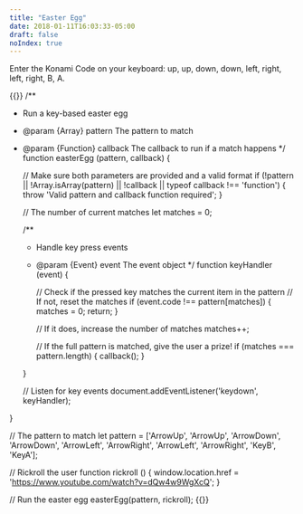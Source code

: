 ```yaml
---
title: "Easter Egg"
date: 2018-01-11T16:03:33-05:00
draft: false
noIndex: true
---
```


Enter the Konami Code on your keyboard: up, up, down, down, left, right, left, right, B, A.

{{<js>}}
/**
 * Run a key-based easter egg
 * @param  {Array}    pattern  The pattern to match
 * @param  {Function} callback The callback to run if a match happens
 */
function easterEgg (pattern, callback) {

	// Make sure both parameters are provided and a valid format
	if (!pattern || !Array.isArray(pattern) || !callback || typeof callback !== 'function') {
		throw 'Valid pattern and callback function required';
	}

	// The number of current matches
	let matches = 0;

	/**
	 * Handle key press events
	 * @param  {Event} event The event object
	 */
	function keyHandler (event) {

		// Check if the pressed key matches the current item in the pattern
		// If not, reset the matches
		if (event.code !== pattern[matches]) {
			matches = 0;
			return;
		}

		// If it does, increase the number of matches
		matches++;

		// If the full pattern is matched, give the user a prize!
		if (matches === pattern.length) {
			callback();
		}

	}

	// Listen for key events
	document.addEventListener('keydown', keyHandler);

}

// The pattern to match
let pattern = ['ArrowUp', 'ArrowUp', 'ArrowDown', 'ArrowDown', 'ArrowLeft', 'ArrowRight', 'ArrowLeft', 'ArrowRight', 'KeyB', 'KeyA'];

// Rickroll the user
function rickroll () {
	window.location.href = 'https://www.youtube.com/watch?v=dQw4w9WgXcQ';
}

// Run the easter egg
easterEgg(pattern, rickroll);
{{</js>}}